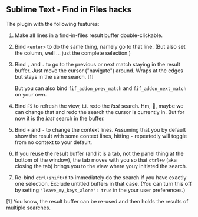 ## Sublime Text - Find in Files hacks

The plugin with the following features:

1. Make all lines in a find-in-files result buffer double-clickable.

2. Bind `<enter>` to do the same thing, namely go to that line.  (But also
set the column, well ... just the complete selection.)

3. Bind `,` and `.` to go to the previous or next match staying in the
result buffer. Just move the cursor ("navigate") around. Wraps at the edges but
stays in the same search. [1]

    But you can also bind `fif_addon_prev_match` and `fif_addon_next_match` on
    your own.

4. Bind `F5` to refresh the view, t.i. redo the _last_ search. Hm, :thinking:,
maybe we can change that and redo the search the cursor is currently in. But
for now it is the _last_ search in the buffer.

5. Bind `+` and `-` to change the context lines.  Assuming that you by default
show the result with some context lines, hitting `-` repeatedly will toggle from
no context to your default.

6. If you reuse the result buffer (and it is a tab, not the panel thing at the
bottom of the window), the tab moves with you so that `ctrl+w` (aka closing the
tab) brings you to the view where youy initiated the search.

7. Re-bind `ctrl+shift+f` to immediately do the search **if** you have exactly
one selection. Exclude untitled buffers in that case.  (You can turn this off
by setting `"leave_my_keys_alone": true` in the your user preferences.)

[1] You know, the result buffer can be re-used and then holds the results of
multiple searches.
